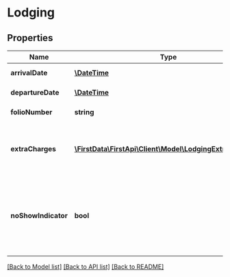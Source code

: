 # Lodging

## Properties
Name | Type | Description | Notes
------------ | ------------- | ------------- | -------------
**arrivalDate** | [**\DateTime**](\DateTime.md) | Date of arrival. | [optional] 
**departureDate** | [**\DateTime**](\DateTime.md) | Date of departure. | [optional] 
**folioNumber** | **string** | Portfolio number. | [optional] 
**extraCharges** | [**\FirstData\FirstApi\Client\Model\LodgingExtraCharges[]**](LodgingExtraCharges.md) | Information about charges other than base lodging. | [optional] 
**noShowIndicator** | **bool** | Indicates if the transaction is associated with a delayed or no-show penalty. | [optional] 

[[Back to Model list]](../README.md#documentation-for-models) [[Back to API list]](../README.md#documentation-for-api-endpoints) [[Back to README]](../README.md)


